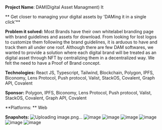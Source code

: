 **Project Name**: DAM(Digital Asset Managment) It

** Get closer to managing your digital assets by 'DAMing it in a single click'**

**Problem it solved:** 
Most Brands have their own whitelabel branding page with brand guidelines and assets for download. From looking for lost logos to customize them following the brand guidelines, it is arduous to have and track them all under one roof. Although there are few DAM softwares, we wanted to provide a solution where each digital brand will be treated as an digital asset through NFT by centralizing them in a decentralized way. We felt the need to have a Proof of Brand concept.

**Technologies:** React JS, Typescript, Tailwind, Blockchain, Polygon, IPFS, Biconomy, Lens Protocol, Push protocol, Valist, StackOS, Covalent, Graph API, Covalent

**Sponsor:**  Polygon, IPFS, Biconomy, Lens Protocol, Push protocol, Valist, StackOS, Covalent, Graph API, Covalent

**Platforms: ** Web

**Snapshots:**
![Uploading image.png…]()
![image](https://user-images.githubusercontent.com/67854393/205473893-801f600e-a1ab-4707-9d80-4f304f79ed61.png)
![image](https://user-images.githubusercontent.com/67854393/205473917-1787c16d-a656-4bd4-9bf4-69d7c01e3bdb.png)
![image](https://user-images.githubusercontent.com/67854393/205473915-892ffaa3-77b4-464b-8ada-e9eb3a4a766d.png)
![image](https://user-images.githubusercontent.com/67854393/205473916-354d079e-b6a5-4ea6-888b-975d81472bd1.png)
![image](https://user-images.githubusercontent.com/67854393/205473961-2228402b-40aa-476f-ba58-d4ced4a797e3.png)
![image](https://user-images.githubusercontent.com/67854393/205473953-8557c400-f7a5-4711-be5f-523bcc610115.png)


